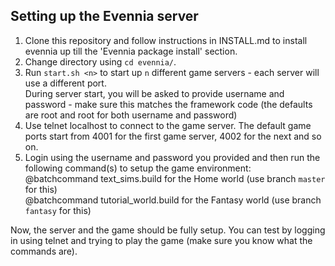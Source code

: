 Setting up the Evennia server
---------------------
1. Clone this repository and follow instructions in INSTALL.md to install evennia up till the 'Evennia package install' section.  
2. Change directory using `cd evennia/`.  
3. Run `start.sh <n>` to start up `n` different game servers - each server will use a different port.   
During server start, you will be asked to provide username and password - make sure this matches the framework code
(the defaults are root and root for both username and password)  
4. Use telnet localhost <gameport> to connect to the game server. The default game ports start from 4001 for the first game server, 
4002 for the next and so on. 
5. Login using the username and password you provided and then run the following command(s) to setup the game environment:  
  @batchcommand text_sims.build for the Home world (use branch `master` for this)  
  @batchcommand tutorial_world.build for the Fantasy world (use branch `fantasy` for this)  
  
Now, the server and the game should be fully setup. You can test by logging in using telnet
and trying to play the game (make sure you know what the commands are).
